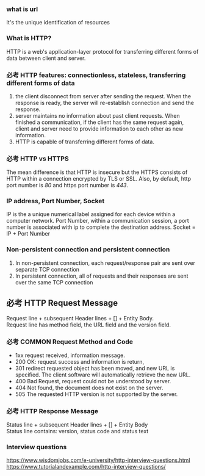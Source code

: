 ### what is url
It's the unique identification of resources

### What is HTTP?
HTTP is a web's application-layer protocol for transferring different forms of data between client and server. 

### 必考 HTTP features: connectionless, stateless, transferring different forms of data
1. the client disconnect from server after sending the request. When the response is ready, the server will re-establish connection and send the response.
2. server maintains no information about past client requests. When finished a communication, if the client has the same request again, client and server need to provide information to each other as new information.
3. HTTP is capable of transferring different forms of data. 

### 必考 HTTP vs HTTPS
The mean difference is that HTTP is insecure but the HTTPS consists of HTTP within a connection encrypted by TLS or SSL. Also, by default, http port number is *80* and https port number is *443*.

### IP address, Port Number, Socket
IP is the a unique numerical label assigned for each device within a computer network. Port Number, within a communication session, a port number is associated with ip to complete the destination address. Socket = IP + Port Number

### Non-persistent connection and persistent connection
1. In non-persistent connection, each request/response pair are sent over separate TCP connection
2. In persistent connection, all of requests and their responses are sent over the same TCP connection

## 必考 HTTP Request Message
Request line + subsequent Header lines + [] + Entity Body. <br>
Request line has method field, the URL field and the version field. 

### 必考 COMMON Request Method and Code
* 1xx request received, information message. 
* 200 OK: request success and information is return, 
* 301 redirect requested object has been moved, and new URL is specified. The client software will automatically retrieve the new URL. 
* 400 Bad Request, request could not be understood by server. 
* 404 Not found, the document does not exist on the server. 
* 505 The requested HTTP version is not supported by the server. 

### 必考 HTTP Response Message
Status line + subsequent Header lines + [] + Entity Body<br>
Status line contains: version, status code and status text


### Interview questions
https://www.wisdomjobs.com/e-university/http-interview-questions.html
https://www.tutorialandexample.com/http-interview-questions/
